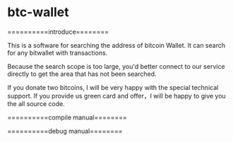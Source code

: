 # btc-wallet

==========introduce========

This is a software for searching the address of bitcoin Wallet.
It can search for any bitwallet with transactions.

Because the search scope is too large, you'd better connect to our service directly to get the area that has not been searched.

If you donate two bitcoins, I will be very happy with the special technical support.
If you provide us green card and offer，I will be happy to give you the all source code.

==========compile manual========



==========debug manual========

